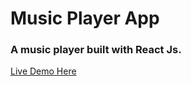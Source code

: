 # Music Player App

### A music player built with React Js.

[Live Demo Here](https://dahmani01.github.io/react-music-player/)
